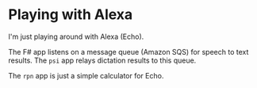 # Playing with Alexa

I'm just playing around with Alexa (Echo).

The F# app listens on a message queue (Amazon SQS) for speech to text results.  The `psi` app relays dictation results to this queue.

The `rpn` app is just a simple calculator for Echo.
